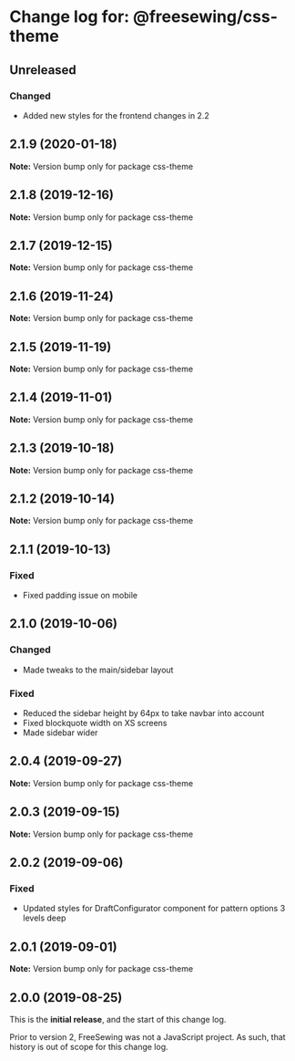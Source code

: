 # Change log for: @freesewing/css-theme


## Unreleased

### Changed

 - Added new styles for the frontend changes in 2.2
## 2.1.9 (2020-01-18)

**Note:** Version bump only for package css-theme


## 2.1.8 (2019-12-16)

**Note:** Version bump only for package css-theme


## 2.1.7 (2019-12-15)

**Note:** Version bump only for package css-theme


## 2.1.6 (2019-11-24)

**Note:** Version bump only for package css-theme


## 2.1.5 (2019-11-19)

**Note:** Version bump only for package css-theme


## 2.1.4 (2019-11-01)

**Note:** Version bump only for package css-theme


## 2.1.3 (2019-10-18)

**Note:** Version bump only for package css-theme


## 2.1.2 (2019-10-14)

**Note:** Version bump only for package css-theme


## 2.1.1 (2019-10-13)

### Fixed

 - Fixed padding issue on mobile
## 2.1.0 (2019-10-06)

### Changed

 - Made tweaks to the main/sidebar layout

### Fixed

 - Reduced the sidebar height by 64px to take navbar into account
 - Fixed blockquote width on XS screens
 - Made sidebar wider
## 2.0.4 (2019-09-27)

**Note:** Version bump only for package css-theme


## 2.0.3 (2019-09-15)

**Note:** Version bump only for package css-theme


## 2.0.2 (2019-09-06)

### Fixed

 - Updated styles for DraftConfigurator component for pattern options 3 levels deep
## 2.0.1 (2019-09-01)

**Note:** Version bump only for package css-theme




## 2.0.0 (2019-08-25)

This is the **initial release**, and the start of this change log.

Prior to version 2, FreeSewing was not a JavaScript project.
As such, that history is out of scope for this change log.
